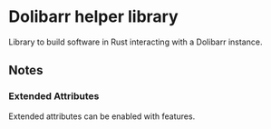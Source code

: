 # Dolibarr helper library

Library to build software in Rust interacting with a Dolibarr instance.

## Notes

### Extended Attributes

Extended attributes can be enabled with features.
